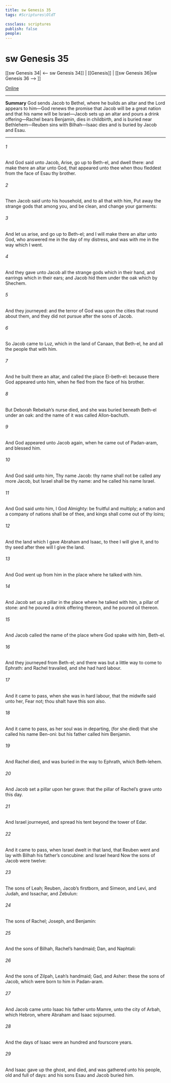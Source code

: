 ```yaml
---
title: sw Genesis 35
tags: #Scriptures\OldT

cssclass: scriptures
publish: false
people:
---
```


# sw Genesis 35
[[sw Genesis 34| <-- sw Genesis 34]] | [[Genesis]] | [[sw Genesis 36|sw Genesis 36 --> ]]

[Online](https://churchofjesuschrist.org/study/scriptures/ot/gen/35?lang=eng)

---
__Summary__
God sends Jacob to Bethel, where he builds an altar and the Lord appears to him—God renews the promise that Jacob will be a great nation and that his name will be Israel—Jacob sets up an altar and pours a drink offering—Rachel bears Benjamin, dies in childbirth, and is buried near Bethlehem—Reuben sins with Bilhah—Isaac dies and is buried by Jacob and Esau.

---
###### 1 
And God said unto Jacob, Arise, go up to Beth-el, and dwell there: and make there an altar unto God, that appeared unto thee when thou fleddest from the face of Esau thy brother.

###### 2 
Then Jacob said unto his household, and to all that  with him, Put away the strange gods that  among you, and be clean, and change your garments:

###### 3 
And let us arise, and go up to Beth-el; and I will make there an altar unto God, who answered me in the day of my distress, and was with me in the way which I went.

###### 4 
And they gave unto Jacob all the strange gods which  in their hand, and  earrings which  in their ears; and Jacob hid them under the oak which  by Shechem.

###### 5 
And they journeyed: and the terror of God was upon the cities that  round about them, and they did not pursue after the sons of Jacob.

###### 6 
So Jacob came to Luz, which  in the land of Canaan, that  Beth-el, he and all the people that  with him.

###### 7 
And he built there an altar, and called the place El-beth-el: because there God appeared unto him, when he fled from the face of his brother.

###### 8 
But Deborah Rebekah’s nurse died, and she was buried beneath Beth-el under an oak: and the name of it was called Allon-bachuth.

###### 9 
And God appeared unto Jacob again, when he came out of Padan-aram, and blessed him.

###### 10 
And God said unto him, Thy name  Jacob: thy name shall not be called any more Jacob, but Israel shall be thy name: and he called his name Israel.

###### 11 
And God said unto him, I  God Almighty: be fruitful and multiply; a nation and a company of nations shall be of thee, and kings shall come out of thy loins;

###### 12 
And the land which I gave Abraham and Isaac, to thee I will give it, and to thy seed after thee will I give the land.

###### 13 
And God went up from him in the place where he talked with him.

###### 14 
And Jacob set up a pillar in the place where he talked with him,  a pillar of stone: and he poured a drink offering thereon, and he poured oil thereon.

###### 15 
And Jacob called the name of the place where God spake with him, Beth-el.

###### 16 
And they journeyed from Beth-el; and there was but a little way to come to Ephrath: and Rachel travailed, and she had hard labour.

###### 17 
And it came to pass, when she was in hard labour, that the midwife said unto her, Fear not; thou shalt have this son also.

###### 18 
And it came to pass, as her soul was in departing, (for she died) that she called his name Ben-oni: but his father called him Benjamin.

###### 19 
And Rachel died, and was buried in the way to Ephrath, which  Beth-lehem.

###### 20 
And Jacob set a pillar upon her grave: that  the pillar of Rachel’s grave unto this day.

###### 21 
And Israel journeyed, and spread his tent beyond the tower of Edar.

###### 22 
And it came to pass, when Israel dwelt in that land, that Reuben went and lay with Bilhah his father’s concubine: and Israel heard  Now the sons of Jacob were twelve:

###### 23 
The sons of Leah; Reuben, Jacob’s firstborn, and Simeon, and Levi, and Judah, and Issachar, and Zebulun:

###### 24 
The sons of Rachel; Joseph, and Benjamin:

###### 25 
And the sons of Bilhah, Rachel’s handmaid; Dan, and Naphtali:

###### 26 
And the sons of Zilpah, Leah’s handmaid; Gad, and Asher: these  the sons of Jacob, which were born to him in Padan-aram.

###### 27 
And Jacob came unto Isaac his father unto Mamre, unto the city of Arbah, which  Hebron, where Abraham and Isaac sojourned.

###### 28 
And the days of Isaac were an hundred and fourscore years.

###### 29 
And Isaac gave up the ghost, and died, and was gathered unto his people,  old and full of days: and his sons Esau and Jacob buried him.

